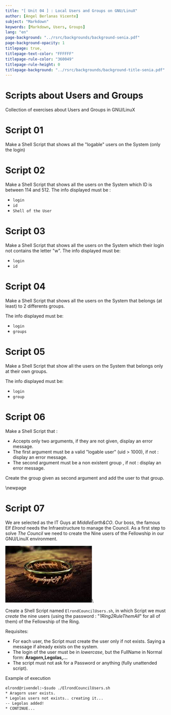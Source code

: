 ```yaml
---
title: "[ Unit 04 ] : Local Users and Groups on GNU/LinuX"
author: [Angel Berlanas Vicente]
subject: "Markdown"
keywords: [Markdown, Users, Groups]
lang: "en"
page-background: "../rsrc/backgrounds/background-senia.pdf"
page-background-opacity: 1
titlepage: true,
titlepage-text-color: "FFFFFF"
titlepage-rule-color: "360049"
titlepage-rule-height: 0
titlepage-background: "../rsrc/backgrounds/background-title-senia.pdf"
---
```


# Scripts about Users and Groups

Collection of exercises about Users and Groups in GNU/LinuX

# Script 01

Make a Shell Script that shows all the "logable" users on the System (only the login)

# Script 02

Make a Shell Script that shows all the users on the System which ID is between 114 and 512. The info displayed must be :

- `login`
- `id`
- `Shell of the User`

# Script 03

Make a Shell Script that shows all the users on the System which their login not contains the letter "w".
The info displayed must be:

- `login`
- `id`

#  Script 04

Make a Shell Script that shows all the users on the System that belongs (at least) to 2 differents groups.

The info displayed must be:

- `login`
- `groups`

# Script 05

Make a Shell Script that show all the users on the System that belongs only at their own groups.

The info displayed must be:

- `login`
- `group`

# Script 06

Make a Shell Script that :

- Accepts only two arguments, if they are not given, display an error message.
- The first argument must be a valid "logable user" (uid > 1000), if not : display an error message.
- The second argument must be a non existent group , if not : display an error message.

Create the group given as second argument and add the user to that group.

\newpage
# Script 07

We are selected as the IT Guys at *MiddleEarth&CO*. Our boss, the famous Elf *Elrond* needs the Infraestructure to manage the Council. As a first step to solve *The Council* we need to create the Nine users of the Fellowship in our GNU/LinuX environment.

![OneRing](imgs/oneRing.png)\

Create a Shell Script named `ElrondCouncilUsers.sh`, in which Script we must *create* the nine users (using the password : "*1Ring2RuleThemAll*" for all of them) of the Fellowship of the Ring.

Requisites:

- For each user, the Script must create the user only if not exists. Saying a message if already exists on the system.
- The login of the user must be in *lowercase*, but the FullName in Normal form: **Aragorn,Legolas,...**
- The script must not ask for a Password or anything (fully unattended script).

Example of execution

```shell
elrond@rivendel:~$sudo ./ElrondCouncilUsers.sh
* Aragorn user exists.
* Legolas users not exists.. creating it...
-- Legolas added!
* CONTINUE...
```


